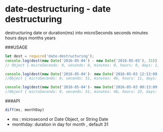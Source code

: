 date-destructuring - date destructuring 
=====================================================

destructuring date or duration(ms) into microSeconds seconds minutes hours days months years

###USAGE
``` javascript
let dest = require('date-destructuring');
console.log(dest(new Date('2016-05-04') - new Date('2016-05-03'), 31));
// Object { microSeconds: 0, seconds: 0, minutes: 0, hours: 0, days: 1, months: 0, years: 0 }

console.log(dest(new Date('2016-05-04')- new Date('2016-05-03 12:13:09'), 31)); 
//Object { microSeconds: 0, seconds: 51, minutes: 46, hours: 11, days: 0, months: 0, years: 0 }

console.log(dest(new Date('2016-05-04')- new Date('2016-05-03 00:13:09'), 31))
//Object { microSeconds: 0, seconds: 51, minutes: 46, hours: 23, days: 0, months: 0, years: 0 }

```

###API
``` javascript
diff(ms, monthDay)
```
+ ms : microsecond or Date Object, or String Date
+ monthday: duration in day for month , default 31
